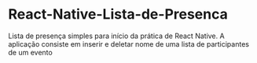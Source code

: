 # React-Native-Lista-de-Presenca
Lista de presença simples para início da prática de React Native. A aplicação consiste em inserir e deletar nome de uma lista de participantes de um evento
